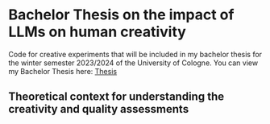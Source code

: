 
# Bachelor Thesis on the impact of LLMs on human creativity
Code for creative experiments that will be included in my bachelor thesis for the winter semester 2023/2024 of the University of Cologne. 
You can view my Bachelor Thesis here: [Thesis](7379848_Steven_Mkhitarian_Bachelor_Thesis.pdf)

## Theoretical context for understanding the creativity and quality assessments
